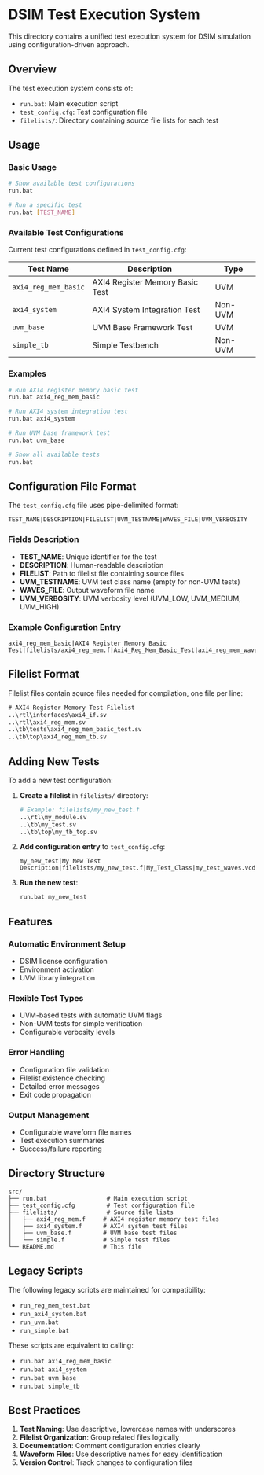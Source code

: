 # DSIM Test Execution System

This directory contains a unified test execution system for DSIM simulation using configuration-driven approach.

## Overview

The test execution system consists of:
- `run.bat`: Main execution script
- `test_config.cfg`: Test configuration file
- `filelists/`: Directory containing source file lists for each test

## Usage

### Basic Usage

```bash
# Show available test configurations
run.bat

# Run a specific test
run.bat [TEST_NAME]
```

### Available Test Configurations

Current test configurations defined in `test_config.cfg`:

| Test Name | Description | Type |
|-----------|-------------|------|
| `axi4_reg_mem_basic` | AXI4 Register Memory Basic Test | UVM |
| `axi4_system` | AXI4 System Integration Test | Non-UVM |
| `uvm_base` | UVM Base Framework Test | UVM |
| `simple_tb` | Simple Testbench | Non-UVM |

### Examples

```bash
# Run AXI4 register memory basic test
run.bat axi4_reg_mem_basic

# Run AXI4 system integration test  
run.bat axi4_system

# Run UVM base framework test
run.bat uvm_base

# Show all available tests
run.bat
```

## Configuration File Format

The `test_config.cfg` file uses pipe-delimited format:

```
TEST_NAME|DESCRIPTION|FILELIST|UVM_TESTNAME|WAVES_FILE|UVM_VERBOSITY
```

### Fields Description

- **TEST_NAME**: Unique identifier for the test
- **DESCRIPTION**: Human-readable description
- **FILELIST**: Path to filelist file containing source files
- **UVM_TESTNAME**: UVM test class name (empty for non-UVM tests)
- **WAVES_FILE**: Output waveform file name
- **UVM_VERBOSITY**: UVM verbosity level (UVM_LOW, UVM_MEDIUM, UVM_HIGH)

### Example Configuration Entry

```
axi4_reg_mem_basic|AXI4 Register Memory Basic Test|filelists/axi4_reg_mem.f|Axi4_Reg_Mem_Basic_Test|axi4_reg_mem_waves.vcd|UVM_MEDIUM
```

## Filelist Format

Filelist files contain source files needed for compilation, one file per line:

```systemverilog
# AXI4 Register Memory Test Filelist
..\rtl\interfaces\axi4_if.sv
..\rtl\axi4_reg_mem.sv
..\tb\tests\axi4_reg_mem_basic_test.sv
..\tb\top\axi4_reg_mem_tb.sv
```

## Adding New Tests

To add a new test configuration:

1. **Create a filelist** in `filelists/` directory:
   ```bash
   # Example: filelists/my_new_test.f
   ..\rtl\my_module.sv
   ..\tb\my_test.sv
   ..\tb\top\my_tb_top.sv
   ```

2. **Add configuration entry** to `test_config.cfg`:
   ```
   my_new_test|My New Test Description|filelists/my_new_test.f|My_Test_Class|my_test_waves.vcd|UVM_MEDIUM
   ```

3. **Run the new test**:
   ```bash
   run.bat my_new_test
   ```

## Features

### Automatic Environment Setup
- DSIM license configuration
- Environment activation
- UVM library integration

### Flexible Test Types
- UVM-based tests with automatic UVM flags
- Non-UVM tests for simple verification
- Configurable verbosity levels

### Error Handling
- Configuration file validation
- Filelist existence checking
- Detailed error messages
- Exit code propagation

### Output Management
- Configurable waveform file names
- Test execution summaries
- Success/failure reporting

## Directory Structure

```
src/
├── run.bat                 # Main execution script
├── test_config.cfg         # Test configuration file
├── filelists/              # Source file lists
│   ├── axi4_reg_mem.f     # AXI4 register memory test files
│   ├── axi4_system.f      # AXI4 system test files
│   ├── uvm_base.f         # UVM base test files
│   └── simple.f           # Simple test files
└── README.md              # This file
```

## Legacy Scripts

The following legacy scripts are maintained for compatibility:
- `run_reg_mem_test.bat`
- `run_axi4_system.bat`
- `run_uvm.bat`
- `run_simple.bat`

These scripts are equivalent to calling:
- `run.bat axi4_reg_mem_basic`
- `run.bat axi4_system`
- `run.bat uvm_base`
- `run.bat simple_tb`

## Best Practices

1. **Test Naming**: Use descriptive, lowercase names with underscores
2. **Filelist Organization**: Group related files logically
3. **Documentation**: Comment configuration entries clearly
4. **Waveform Files**: Use descriptive names for easy identification
5. **Version Control**: Track changes to configuration files
